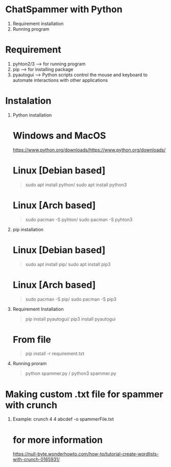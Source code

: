 # ChatSpammer with Python
1. Requirement installation
2. Running program

# Requirement
1. pyhton2/3    --> for running program
2. pip          --> for installing package
3. pyautogui    --> Python scripts control the mouse and keyboard to automate interactions with other applications



# Instalation
1.  Python installation
    # Windows and MacOS
    https://www.python.org/downloads/https://www.python.org/downloads/

    # Linux [Debian based]
    > sudo apt install python/ sudo apt install python3

    # Linux [Arch based]
    > sudo pacman -S pyhton/ sudo pacman -S pyhton3

2.  pip installation
    # Linux [Debian based]
    > sudo apt install pip/ sudo apt install pip3

    # Linux [Arch based]
    > sudo pacman -S pip/ sudo pacman -S pip3


3.  Requirement Installation
    > pip install pyautogui/ pip3 install pyautogui

    # From file
    > pip install -r requirement.txt


4.  Running proram
    > python spammer.py / python3 spammer.py



# Making custom .txt file for spammer with crunch
1.  Example: crunch 4 4 abcdef -o spammerFile.txt
    # for more information
    https://null-byte.wonderhowto.com/how-to/tutorial-create-wordlists-with-crunch-0165931/